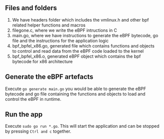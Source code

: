 ## Files and folders

1. We have headers folder which includes the vmlinux.h and other bpf related helper functions and macros
2. filegone.c, where we write the eBPF intructions in C
3. main.go, where we have instructions to generate the eBPF bytecode, go file and the instructions for the application logic
4. bpf_bpfel_x86.go, generated file which contains functions and objects to control and read data from the eBPF code loaded to the kernel
5. bpf_bpfel_x86.o, generated eBPF object which contains the bpf bytecode for x86 architecture

## Generate the eBPF artefacts  
Execute `go generate main.go` you would be able to generate the eBPF bytecode and go file containing the functions and objects to load and control the eBPF in runtime.

## Run the app
Execute `sudo go run *.go`. This will start the application and can be stopped by pressing `Ctrl and c` together.